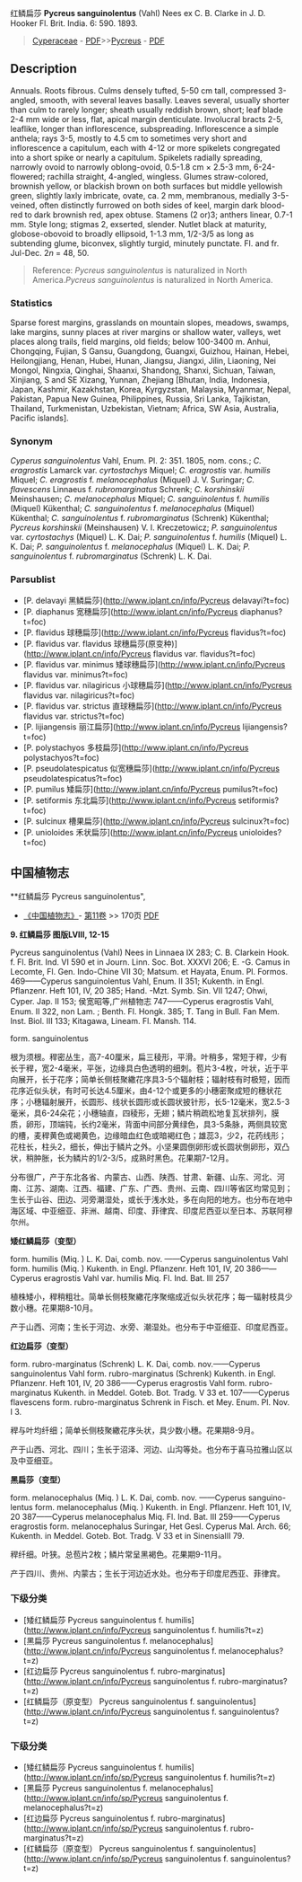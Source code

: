 红鳞扁莎 **Pycreus sanguinolentus** (Vahl) Nees ex C. B. Clarke in J. D. Hooker Fl. Brit. India. 6: 590. 1893.

> [Cyperaceae](http://www.iplant.cn/info/Cyperaceae?t=foc) - [PDF](http://www.iplant.cn/foc/pdf/Cyperaceae.pdf)>>[Pycreus](http://www.iplant.cn/info/Pycreus?t=foc) - [PDF](http://www.iplant.cn/foc/pdf/Pycreus.pdf)

## Description

Annuals. Roots fibrous. Culms densely tufted, 5-50 cm tall, compressed 3-angled, smooth, with several leaves basally. Leaves several, usually shorter than culm to rarely longer; sheath usually reddish brown, short; leaf blade 2-4 mm wide or less, flat, apical margin denticulate. Involucral bracts 2-5, leaflike, longer than inflorescence, subspreading. Inflorescence a simple anthela; rays 3-5, mostly to 4.5 cm to sometimes very short and inflorescence a capitulum, each with 4-12 or more spikelets congregated into a short spike or nearly a capitulum. Spikelets radially spreading, narrowly ovoid to narrowly oblong-ovoid, 0.5-1.8 cm × 2.5-3 mm, 6-24-flowered; rachilla straight, 4-angled, wingless. Glumes straw-colored, brownish yellow, or blackish brown on both surfaces but middle yellowish green, slightly laxly imbricate, ovate, ca. 2 mm, membranous, medially 3-5-veined, often distinctly furrowed on both sides of keel, margin dark blood-red to dark brownish red, apex obtuse. Stamens (2 or)3; anthers linear, 0.7-1 mm. Style long; stigmas 2, exserted, slender. Nutlet black at maturity, globose-obovoid to broadly ellipsoid, 1-1.3 mm, 1/2-3/5 as long as subtending glume, biconvex, slightly turgid, minutely punctate. Fl. and fr. Jul-Dec. 2*n* = 48, 50.

> Reference: 
>*Pycreus sanguinolentus* is naturalized in North America.*Pycreus sanguinolentus* is naturalized in North America.

### Statistics
Sparse forest margins, grasslands on mountain slopes, meadows, swamps, lake margins, sunny places at river margins or shallow water, valleys, wet places along trails, field margins, old fields; below 100-3400 m. Anhui, Chongqing, Fujian, S Gansu, Guangdong, Guangxi, Guizhou, Hainan, Hebei, Heilongjiang, Henan, Hubei, Hunan, Jiangsu, Jiangxi, Jilin, Liaoning, Nei Mongol, Ningxia, Qinghai, Shaanxi, Shandong, Shanxi, Sichuan, Taiwan, Xinjiang, S and SE Xizang, Yunnan, Zhejiang [Bhutan, India, Indonesia, Japan, Kashmir, Kazakhstan, Korea, Kyrgyzstan, Malaysia, Myanmar, Nepal, Pakistan, Papua New Guinea, Philippines, Russia, Sri Lanka, Tajikistan, Thailand, Turkmenistan, Uzbekistan, Vietnam; Africa, SW Asia, Australia, Pacific islands].

### Synonym
*Cyperus sanguinolentus* Vahl, Enum. Pl. 2: 351. 1805, nom. cons.; *C. eragrostis* Lamarck var. *cyrtostachys* Miquel; *C. eragrostis* var. *humilis* Miquel; *C. eragrostis* f. *melanocephalus* (Miquel) J. V. Suringar; *C. flavescens* Linnaeus f. *rubromarginatus* Schrenk; *C. korshinskii* Meinshausen; *C. melanocephalus* Miquel; *C. sanguinolentus* f. *humilis* (Miquel) Kükenthal; *C. sanguinolentus* f. *melanocephalus* (Miquel) Kükenthal; *C. sanguinolentus* f. *rubromarginatus* (Schrenk) Kükenthal; *Pycreus korshinskii* (Meinshausen) V. I. Kreczetowicz; *P. sanguinolentus* var. *cyrtostachys* (Miquel) L. K. Dai; *P. sanguinolentus* f. *humilis* (Miquel) L. K. Dai; *P. sanguinolentus* f. *melanocephalus* (Miquel) L. K. Dai; *P. sanguinolentus* f. *rubromarginatus* (Schrenk) L. K. Dai.

### Parsublist

* [P.  delavayi  黑鳞扁莎](http://www.iplant.cn/info/Pycreus delavayi?t=foc)
* [P.  diaphanus  宽穗扁莎](http://www.iplant.cn/info/Pycreus diaphanus?t=foc)
* [P.  flavidus  球穗扁莎](http://www.iplant.cn/info/Pycreus flavidus?t=foc)
* [P.  flavidus var. flavidus  球穗扁莎(原变种)](http://www.iplant.cn/info/Pycreus flavidus var. flavidus?t=foc)
* [P.  flavidus var. minimus  矮球穗扁莎](http://www.iplant.cn/info/Pycreus flavidus var. minimus?t=foc)
* [P.  flavidus var. nilagiricus  小球穗扁莎](http://www.iplant.cn/info/Pycreus flavidus var. nilagiricus?t=foc)
* [P.  flavidus var. strictus  直球穗扁莎](http://www.iplant.cn/info/Pycreus flavidus var. strictus?t=foc)
* [P.  lijiangensis  丽江扁莎](http://www.iplant.cn/info/Pycreus lijiangensis?t=foc)
* [P.  polystachyos  多枝扁莎](http://www.iplant.cn/info/Pycreus polystachyos?t=foc)
* [P.  pseudolatespicatus  似宽穗扁莎](http://www.iplant.cn/info/Pycreus pseudolatespicatus?t=foc)
* [P.  pumilus  矮扁莎](http://www.iplant.cn/info/Pycreus pumilus?t=foc)
* [P.  setiformis  东北扁莎](http://www.iplant.cn/info/Pycreus setiformis?t=foc)
* [P.  sulcinux  槽果扁莎](http://www.iplant.cn/info/Pycreus sulcinux?t=foc)
* [P.  unioloides  禾状扁莎](http://www.iplant.cn/info/Pycreus unioloides?t=foc)

## 中国植物志

**红鳞扁莎 Pycreus sanguinolentus",

* [《中国植物志》](http://www.iplant.cn/frps)- [第11卷](http://www.iplant.cn/frps/vol/11) >> 170页 [PDF](http://www.iplant.cn/frps/pdf/11/170a.pdf)

**9. 红鳞扁莎 图版LVIII, 12-15**

Pycreus sanguinolentus (Vahl) Nees in Linnaea IX 283; C. B. Clarkein Hook. f. Fl. Brit. Ind. VI 590 et in Journ. Linn. Soc. Bot. XXXVI 206; E. -G. Camus in Lecomte, Fl. Gen. Indo-Chine VII 30; Matsum. et Hayata, Enum. Pl. Formos. 469——Cyperus sanguinolentus Vahl, Enum. II 351; Kukenth. in Engl. Pflanzenr. Heft 101, IV, 20 385; Hand. -Mzt. Symb. Sin. VII 1247; Ohwi, Cyper. Jap. II 153; 侯宽昭等,广州植物志 747——Cyperus eragrostis Vahl, Enum. II 322, non Lam. ; Benth. Fl. Hongk. 385; T. Tang in Bull. Fan Mem. Inst. Biol. III 133; Kitagawa, Lineam. Fl. Mansh. 114.

form. sanguinolentus

根为须根。稈密丛生，高7-40厘米，扁三稜形，平滑。叶稍多，常短于稈，少有长于稈，宽2-4毫米，平张，边缘具白色透明的细刺。苞片3-4枚，叶状，近于平向展开，长于花序；简单长侧枝聚繖花序具3-5个辐射枝；辐射枝有时极短，因而花序近似头状，有时可长达4.5厘米，由4-12个或更多的小穗密聚成短的穗状花序；小穗辐射展开，长圆形、线状长圆形或长圆状披针形，长5-12毫米，宽2.5-3毫米，具6-24朵花；小穗轴直，四稜形，无翅；鳞片稍疏松地复瓦状排列，膜质，卵形，顶端钝，长约2毫米，背面中间部分黄绿色，具3-5条脉，两侧具较宽的槽，麦稈黄色或褐黄色，边缘暗血红色或暗褐红色；雄蕊3，少2，花药线形；花柱长，柱头2，细长，伸出于鳞片之外。小坚果圆倒卵形或长圆状倒卵形，双凸状，稍肿胀，长为鳞片的1/2-3/5，成熟时黑色。花果期7-12月。

分布很广，产于东北各省、内蒙古、山西、陕西、甘肃、新疆、山东、河北、河南、江苏、湖南、江西、福建、广东、广西、贵州、云南、四川等省区均常见到；生长于山谷、田边、河旁潮湿处，或长于浅水处，多在向阳的地方。也分布在地中海区域、中亚细亚、非洲、越南、印度、菲律宾、印度尼西亚以至日本、苏联阿穆尔州。

**矮红鳞扁莎（变型）**

form. humilis (Miq. ) L. K. Dai, comb. nov. ——Cyperus sanguinolentus Vahl form. humilis (Miq. ) Kukenth. in Engl. Pflanzenr. Heft 101, IV, 20 386——Cyperus eragrostis Vahl var. humilis Miq. Fl. Ind. Bat. III 257

植株矮小，稈稍粗壮。简单长侧枝聚繖花序聚缩成近似头状花序；每一辐射枝具少数小穗。花果期8-10月。

产于山西、河南；生长于河边、水旁、潮湿处。也分布于中亚细亚、印度尼西亚。

**红边扁莎（变型）**

form. rubro-marginatus (Schrenk) L. K. Dai, comb. nov.——Cyperus sanguinolentus Vahl form. rubro-marginatus (Schrenk) Kukenth. in Engl. Pflanzenr. Heft 101, IV, 20 386——Cyperus eragrostis Vahl form. rubro-marginatus Kukenth. in Meddel. Goteb. Bot. Tradg. V 33 et. 107——Cyperus flavescens form. rubro-marginatus Schrenk in Fisch. et Mey. Enum. Pl. Nov. I 3.

稈与叶均纤细；简单长侧枝聚繖花序头状，具少数小穗。花果期8-9月。

产于山西、河北、四川；生长于沼泽、河边、山沟等处。也分布于喜马拉雅山区以及中亚细亚。

**黑扁莎（变型）**

form. melanocephalus (Miq. ) L. K. Dai, comb. nov. ——Cyperus sanguino-lentus form. melanocephalus (Miq. ) Kukenth. in Engl. Pflanzenr. Heft 101, IV, 20 387——Cyperus melanocephalus Miq. Fl. Ind. Bat. III 259——Cyperus eragrostis form. melanocephalus Suringar, Het Gesl. Cyperus Mal. Arch. 66; Kukenth. in Meddel. Goteb. Bot. Tradg. V 33 et in SinensiaIII 79.

稈纤细。叶狭。总苞片2枚；鳞片常呈黑褐色。花果期9-11月。

产于四川、贵州、内蒙古；生长于河边近水处。也分布于印度尼西亚、菲律宾。

### 下级分类
* [矮红鳞扁莎  Pycreus sanguinolentus f. humilis](http://www.iplant.cn/info/Pycreus sanguinolentus f. humilis?t=z)
* [黑扁莎  Pycreus sanguinolentus f. melanocephalus](http://www.iplant.cn/info/Pycreus sanguinolentus f. melanocephalus?t=z)
* [红边扁莎  Pycreus sanguinolentus f. rubro-marginatus](http://www.iplant.cn/info/Pycreus sanguinolentus f. rubro-marginatus?t=z)
* [红鳞扁莎（原变型）  Pycreus sanguinolentus f. sanguinolentus](http://www.iplant.cn/info/Pycreus sanguinolentus f. sanguinolentus?t=z)

### 下级分类
* [矮红鳞扁莎  Pycreus sanguinolentus f. humilis](http://www.iplant.cn/info/sp/Pycreus sanguinolentus f. humilis?t=z)
* [黑扁莎  Pycreus sanguinolentus f. melanocephalus](http://www.iplant.cn/info/sp/Pycreus sanguinolentus f. melanocephalus?t=z)
* [红边扁莎  Pycreus sanguinolentus f. rubro-marginatus](http://www.iplant.cn/info/sp/Pycreus sanguinolentus f. rubro-marginatus?t=z)
* [红鳞扁莎（原变型）  Pycreus sanguinolentus f. sanguinolentus](http://www.iplant.cn/info/sp/Pycreus sanguinolentus f. sanguinolentus?t=z)
